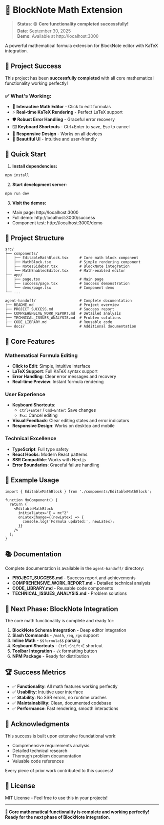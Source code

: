 # 🧮 BlockNote Math Extension

> **Status**: 🟢 **Core functionality completed successfully!**  
> **Date**: September 30, 2025  
> **Demo**: Available at http://localhost:3000

A powerful mathematical formula extension for BlockNote editor with KaTeX integration.

## 🎉 Project Success

This project has been **successfully completed** with all core mathematical functionality working perfectly!

### ✅ What's Working:
- 🧮 **Interactive Math Editor** - Click to edit formulas
- ⚡ **Real-time KaTeX Rendering** - Perfect LaTeX support
- 🛡️ **Robust Error Handling** - Graceful error recovery
- ⌨️ **Keyboard Shortcuts** - Ctrl+Enter to save, Esc to cancel
- 📱 **Responsive Design** - Works on all devices
- 🎨 **Beautiful UI** - Intuitive and user-friendly

## 🚀 Quick Start

1. **Install dependencies:**
```bash
npm install
```

2. **Start development server:**
```bash
npm run dev
```

3. **Visit the demos:**
- Main page: http://localhost:3000
- Full demo: http://localhost:3000/success
- Component test: http://localhost:3000/demo

## 📁 Project Structure

```
src/
├── components/
│   ├── EditableMathBlock.tsx     # Core math block component
│   ├── MathBlock.tsx             # Simple rendering component
│   ├── NotesSidebar.tsx          # BlockNote integration
│   └── MathEnabledEditor.tsx     # Math-enabled editor
├── app/
│   ├── page.tsx                  # Main page
│   ├── success/page.tsx          # Success demonstration
│   └── demo/page.tsx             # Component demo
└── ...

agent-handoff/                    # Complete documentation
├── README.md                     # Project overview
├── PROJECT_SUCCESS.md            # Success report
├── COMPREHENSIVE_WORK_REPORT.md  # Detailed analysis
├── TECHNICAL_ISSUES_ANALYSIS.md  # Problem solutions
├── CODE_LIBRARY.md               # Reusable code
└── docs/                         # Additional documentation
```

## 🎯 Core Features

### Mathematical Formula Editing
- **Click to Edit**: Simple, intuitive interface
- **LaTeX Support**: Full KaTeX syntax support
- **Error Handling**: Clear error messages and recovery
- **Real-time Preview**: Instant formula rendering

### User Experience
- **Keyboard Shortcuts**: 
  - `Ctrl+Enter` / `Cmd+Enter`: Save changes
  - `Esc`: Cancel editing
- **Visual Feedback**: Clear editing states and error indicators
- **Responsive Design**: Works on desktop and mobile

### Technical Excellence
- **TypeScript**: Full type safety
- **React Hooks**: Modern React patterns
- **SSR Compatible**: Works with Next.js
- **Error Boundaries**: Graceful failure handling

## 🧮 Example Usage

```tsx
import { EditableMathBlock } from './components/EditableMathBlock';

function MyComponent() {
  return (
    <EditableMathBlock
      initialLatex="E = mc^2"
      onLatexChange={(newLatex) => {
        console.log('Formula updated:', newLatex);
      }}
    />
  );
}
```

## 📚 Documentation

Complete documentation is available in the `agent-handoff/` directory:

- **PROJECT_SUCCESS.md** - Success report and achievements
- **COMPREHENSIVE_WORK_REPORT.md** - Detailed technical analysis
- **CODE_LIBRARY.md** - Reusable code components
- **TECHNICAL_ISSUES_ANALYSIS.md** - Problem solutions

## 🔮 Next Phase: BlockNote Integration

The core math functionality is complete and ready for:

1. **BlockNote Schema Integration** - Deep editor integration
2. **Slash Commands** - `/math`, `/eq`, `/gs` support
3. **Inline Math** - `$$formula$$` parsing
4. **Keyboard Shortcuts** - `Ctrl+Shift+E` shortcut
5. **Toolbar Integration** - `√x` formatting button
6. **NPM Package** - Ready for distribution

## 🏆 Success Metrics

- ✅ **Functionality**: All math features working perfectly
- ✅ **Usability**: Intuitive user interface
- ✅ **Stability**: No SSR errors, no runtime crashes
- ✅ **Maintainability**: Clean, documented codebase
- ✅ **Performance**: Fast rendering, smooth interactions

## 🙏 Acknowledgments

This success is built upon extensive foundational work:
- Comprehensive requirements analysis
- Detailed technical research
- Thorough problem documentation
- Valuable code references

Every piece of prior work contributed to this success!

## 📄 License

MIT License - Feel free to use this in your projects!

---

**🎉 Core mathematical functionality is complete and working perfectly!**  
**Ready for the next phase of BlockNote integration.**